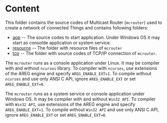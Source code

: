 # Content

This folder contains the source codes of Multicast Router (`mcrouter`) used to create a network of connected Things and contains following folders:

* [app](./app)              -- The source codes to start application. Under Windows OS it may start as consolde application or system service.
* [resource](./resource)    -- The folder with resource files of `mcrouter`
* [tcp](./tcp)              -- The folder with source codes of TCP/IP connection of `mcrouter`.

The `mcrouter` runs as a console application under Linux. It may be compiler with and without `ncurses` library. To compiler with `ncurses`, use extensions of the AREG engine and specify `AREG_ENABLE_EXT=1`. To compile without `ncurses` and use only ANSI C API, ignore `AREG_ENABLE_EXT` or set `AREG_ENABLE_EXT=0`.

The `mcrouter` runs as a system service or console application under Windows OS. It may be compiler with and without `Win32 API`. To compiler with `Win32 API`, use extensions of the AREG engine and specify `AREG_ENABLE_EXT=1`. To compile without `Win32 API` and use only ANSI C API, ignore `AREG_ENABLE_EXT` or set `AREG_ENABLE_EXT=0`.
